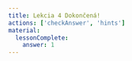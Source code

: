 ```yaml
---
title: Lekcia 4 Dokončená!
actions: ['checkAnswer', 'hints']
material:
  lessonComplete:
    answer: 1
---
```

